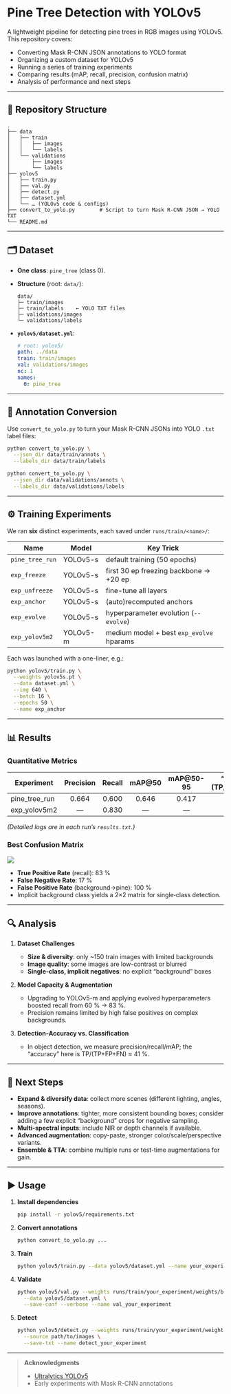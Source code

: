 # Pine Tree Detection with YOLOv5

A lightweight pipeline for detecting pine trees in RGB images using YOLOv5. This repository covers:

- Converting Mask R-CNN JSON annotations to YOLO format
- Organizing a custom dataset for YOLOv5
- Running a series of training experiments
- Comparing results (mAP, recall, precision, confusion matrix)
- Analysis of performance and next steps

---

## 📂 Repository Structure

```
.
├── data
│   ├── train
│   │   ├── images
│   │   └── labels
│   └── validations
│       ├── images
│       └── labels
├── yolov5
│   ├── train.py
│   ├── val.py
│   ├── detect.py
│   ├── dataset.yml
│   └── … (YOLOv5 code & configs)
├── convert_to_yolo.py        # Script to turn Mask R-CNN JSON → YOLO TXT
└── README.md
```

---

## 🗂 Dataset

- **One class**: `pine_tree` (class 0).

- **Structure** (root: `data/`):

  ```
  data/
  ├─ train/images
  ├─ train/labels    ← YOLO TXT files
  ├─ validations/images
  └─ validations/labels
  ```

- **`yolov5/dataset.yml`**:

  ```yaml
  # root: yolov5/
  path: ../data
  train: train/images
  val: validations/images
  nc: 1
  names:
    0: pine_tree
  ```

---

## 🔄 Annotation Conversion

Use `convert_to_yolo.py` to turn your Mask R-CNN JSONs into YOLO `.txt` label files:

```bash
python convert_to_yolo.py \
  --json_dir data/train/annots \
  --labels_dir data/train/labels

python convert_to_yolo.py \
  --json_dir data/validations/annots \
  --labels_dir data/validations/labels
```

---

## ⚙️ Training Experiments

We ran **six** distinct experiments, each saved under `runs/train/<name>/`:

| Name            | Model    | Key Trick                                |
| --------------- | -------- | ---------------------------------------- |
| `pine_tree_run` | YOLOv5-s | default training (50 epochs)             |
| `exp_freeze`    | YOLOv5-s | first 30 ep freezing backbone → +20 ep   |
| `exp_unfreeze`  | YOLOv5-s | fine-tune all layers                     |
| `exp_anchor`    | YOLOv5-s | (auto)recomputed anchors                 |
| `exp_evolve`    | YOLOv5-s | hyperparameter evolution (`--evolve`)    |
| `exp_yolov5m2`  | YOLOv5-m | medium model + best `exp_evolve` hparams |

Each was launched with a one-liner, e.g.:

```bash
python yolov5/train.py \
  --weights yolov5s.pt \
  --data dataset.yml \
  --img 640 \
  --batch 16 \
  --epochs 50 \
  --name exp_anchor
```

---

## 📊 Results

### Quantitative Metrics

| Experiment    | Precision | Recall | mAP\@50 | mAP\@50-95 | “Accuracy” (TP/(TP+FP+FN)) |
| ------------- | :-------: | :----: | :-----: | :--------: | :------------------------: |
| pine_tree_run |   0.664   | 0.600  |  0.646  |   0.417    |           46.2 %           |
| exp_yolov5m2  |     —     | 0.830  |    —    |     —      |           41.5 %           |

_(Detailed logs are in each run’s `results.txt`.)_

### Best Confusion Matrix

![](runs/val/val_exp_yolov5m2/confusion_matrix.png)

- **True Positive Rate** (recall): 83 %
- **False Negative Rate**: 17 %
- **False Positive Rate** (background→pine): 100 %
- Implicit background class yields a 2×2 matrix for single‐class detection.

---

## 🔍 Analysis

1. **Dataset Challenges**
   - **Size & diversity**: only \~150 train images with limited backgrounds
   - **Image quality**: some images are low-contrast or blurred
   - **Single‐class, implicit negatives**: no explicit “background” boxes

2. **Model Capacity & Augmentation**
   - Upgrading to YOLOv5-m and applying evolved hyperparameters boosted recall from 60 % → 83 %.
   - Precision remains limited by high false positives on complex backgrounds.

3. **Detection‐Accuracy vs. Classification**
   - In object detection, we measure precision/recall/mAP; the “accuracy” here is TP/(TP+FP+FN) ≈ 41 %.

---

## 🚀 Next Steps

- **Expand & diversify data**: collect more scenes (different lighting, angles, seasons).
- **Improve annotations**: tighter, more consistent bounding boxes; consider adding a few explicit “background” crops for negative sampling.
- **Multi-spectral inputs**: include NIR or depth channels if available.
- **Advanced augmentation**: copy-paste, stronger color/scale/perspective variants.
- **Ensemble & TTA**: combine multiple runs or test-time augmentations for gain.

---

## ▶️ Usage

1. **Install dependencies**

   ```bash
   pip install -r yolov5/requirements.txt
   ```

2. **Convert annotations**

   ```bash
   python convert_to_yolo.py ...
   ```

3. **Train**

   ```bash
   python yolov5/train.py --data yolov5/dataset.yml --name your_experiment
   ```

4. **Validate**

   ```bash
   python yolov5/val.py --weights runs/train/your_experiment/weights/best.pt \
     --data yolov5/dataset.yml \
     --save-conf --verbose --name val_your_experiment
   ```

5. **Detect**

   ```bash
   python yolov5/detect.py --weights runs/train/your_experiment/weights/best.pt \
     --source path/to/images \
     --save-txt --name detect_your_experiment
   ```

---

> **Acknowledgments**
>
> - [Ultralytics YOLOv5](https://github.com/ultralytics/yolov5)
> - Early experiments with Mask R-CNN annotations

